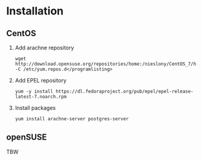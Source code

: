 # Installation

## CentOS

 1. Add arachne repository

    ```
    wget http://download.opensuse.org/repositories/home:/nieslony/CentOS_7/home:nieslony.repo -C /etc/yum.repos.d</programlisting>
    ```

 1. Add EPEL repository

    ```
    yum -y install https://dl.fedoraproject.org/pub/epel/epel-release-latest-7.noarch.rpm
    ```

 1. Install packages

    ```
    yum install arachne-server postgres-server
    ```

## openSUSE

TBW
